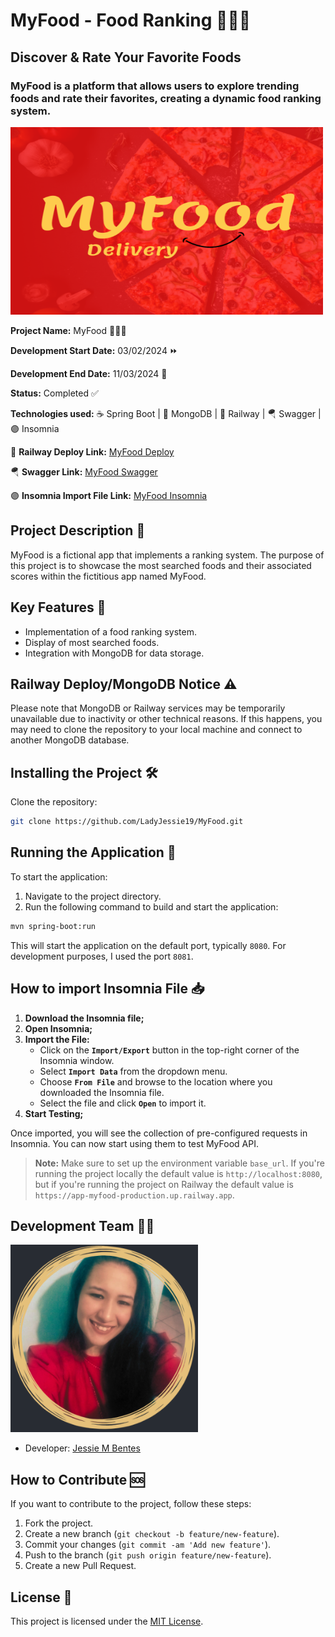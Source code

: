 # MyFood - Food Ranking 🍔🍕🌭

## Discover & Rate Your Favorite Foods

### MyFood is a platform that allows users to explore trending foods and rate their favorites, creating a dynamic food ranking system.

<img src="./assets/main.png" alt="MyFood" width="500" height="300" />

**Project Name:** MyFood 🍔🍕🌭

**Development Start Date:** 03/02/2024 ⏩

**Development End Date:** 11/03/2024 🏁

**Status:** Completed ✅

**Technologies used:** ☕ Spring Boot | 🍃 MongoDB | 🚈 Railway | 🪂 Swagger | 🟣 Insomnia

🚈 **Railway Deploy Link:** [MyFood Deploy](https://app-myfood-production.up.railway.app)

🪂 **Swagger Link:** [MyFood Swagger](https://app-myfood-production.up.railway.app/swagger-ui/index.html#/)

🟣 **Insomnia Import File Link:** [MyFood Insomnia](https://github.com/LadyJessie19/MyFood/tree/main/insomnia/Insomnia_2024-03-08.json)

## Project Description 📝

MyFood is a fictional app that implements a ranking system. The purpose of this project is to showcase the most searched foods and their associated scores within the fictitious app named MyFood.

## Key Features 🔧

- Implementation of a food ranking system.
- Display of most searched foods.
- Integration with MongoDB for data storage.

## Railway Deploy/MongoDB Notice ⚠️

Please note that MongoDB or Railway services may be temporarily unavailable due to inactivity or other technical reasons. If this happens, you may need to clone the repository to your local machine and connect to another MongoDB database.

## Installing the Project 🛠️

Clone the repository:

```bash
git clone https://github.com/LadyJessie19/MyFood.git
```

## Running the Application 🚀

To start the application:

1. Navigate to the project directory.
2. Run the following command to build and start the application:

```bash
mvn spring-boot:run
```

This will start the application on the default port, typically `8080`. For development purposes, I used the port `8081`.

## How to import Insomnia File 📥

1. **Download the Insomnia file;**
2. **Open Insomnia;**
3. **Import the File:**
   - Click on the **`Import/Export`** button in the top-right corner of the Insomnia window.
   - Select **`Import Data`** from the dropdown menu.
   - Choose **`From File`** and browse to the location where you downloaded the Insomnia file.
   - Select the file and click **`Open`** to import it.
4. **Start Testing;**

Once imported, you will see the collection of pre-configured requests in Insomnia. You can now start using them to test MyFood API.

> **Note:** Make sure to set up the environment variable `base_url`. If you're running the project locally the default value is `http://localhost:8080`, but if you're running the project on Railway the default value is `https://app-myfood-production.up.railway.app`.

## Development Team 🙋‍♀️

<img src="./assets/photo.png" alt="Jessie" width="300" height="300">

- Developer: [Jessie M Bentes](https://github.com/LadyJessie19)

## How to Contribute 🆘

If you want to contribute to the project, follow these steps:

1. Fork the project.
2. Create a new branch (`git checkout -b feature/new-feature`).
3. Commit your changes (`git commit -am 'Add new feature'`).
4. Push to the branch (`git push origin feature/new-feature`).
5. Create a new Pull Request.

## License 🧐

This project is licensed under the [MIT License](https://opensource.org/licenses/MIT).
